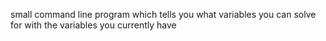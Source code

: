 small command line program which tells you what variables you can solve for with the variables you currently have
